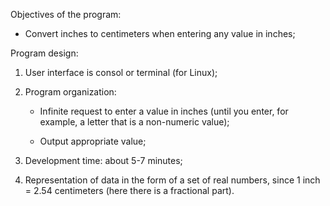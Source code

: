 Objectives of the program:

* Convert inches to centimeters when entering any value in inches;

Program design: 

1) User interface is consol or terminal (for Linux);

2) Program organization:

    * Infinite request to enter a value in inches (until you enter, 
        for example, a letter that is a non-numeric value);

    * Output appropriate value;

3) Development time: about 5-7 minutes;

4) Representation of data in the form of a set of real numbers, 
since 1 inch = 2.54 centimeters (here there is a fractional part).
